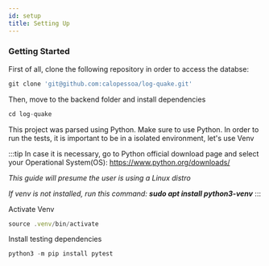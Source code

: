 ```yaml
---
id: setup
title: Setting Up
---
```


### Getting Started

First of all, clone the following repository in order to access the databse:

```js
git clone 'git@github.com:calopessoa/log-quake.git'
```
Then, move to the backend folder and install dependencies

```js
cd log-quake
```

This project was parsed using Python. Make sure to use Python. In order to run the tests, it is important to be in a isolated environment, let's use Venv

:::tip
In case it is necessary, go to Python official download page and select your Operational System(OS): https://www.python.org/downloads/

_This guide will presume the user is using a Linux distro_

_If venv is not installed, run this command: **sudo apt install python3-venv**_
:::

Activate Venv
```js
source .venv/bin/activate
```

Install testing dependencies
```js
python3 -m pip install pytest
```
<!-- You should get this response:
![Example banner](../static/img/buildrunning.png) -->

